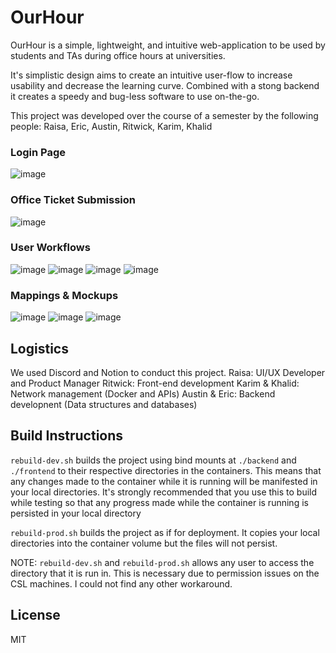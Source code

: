 # OurHour
OurHour is a simple, lightweight, and intuitive web-application to be used by students and TAs during office hours at universities. 

It's simplistic design aims to create an intuitive user-flow to increase usability and decrease the learning curve. Combined with a stong backend it creates a speedy and bug-less software to use on-the-go.

This project was developed over the course of a semester by the following people:
Raisa, Eric, Austin, Ritwick, Karim, Khalid

### Login Page
![image](https://github.com/raisariddhi/ourhour/assets/117309407/54a90043-60c7-4b97-a2b5-073fc71fed06)

### Office Ticket Submission
![image](https://github.com/raisariddhi/ourhour/assets/117309407/5bb7f891-b753-4228-9b2a-7b1814647e54)

### User Workflows
![image](https://github.com/raisariddhi/ourhour/assets/117309407/7a7cf0fd-794f-4d10-ba5d-bc31f0aee915)
![image](https://github.com/raisariddhi/ourhour/assets/117309407/c6c44497-f92a-44e4-b8a6-175f1e406e4e)
![image](https://github.com/raisariddhi/ourhour/assets/117309407/fe3b2a89-6a74-41ab-9971-2c58ca890720)
![image](https://github.com/raisariddhi/ourhour/assets/117309407/b01f7293-485a-4b4c-a3df-142b6273d7fa)

### Mappings & Mockups
![image](https://github.com/raisariddhi/ourhour/assets/117309407/83410341-2dc4-4bec-b20b-3e4cdf7b1abf)
![image](https://github.com/raisariddhi/ourhour/assets/117309407/000d5693-fdc1-475c-948a-fed67c266e83)
![image](https://github.com/raisariddhi/ourhour/assets/117309407/a0140aaa-f7a8-4039-8afb-4f0ab8423f31)

## Logistics
We used Discord and Notion to conduct this project. 
Raisa: UI/UX Developer and Product Manager
Ritwick: Front-end development
Karim & Khalid: Network management (Docker and APIs)
Austin & Eric: Backend developnent (Data structures and databases)


## Build Instructions
`rebuild-dev.sh` builds the project using bind mounts at `./backend` and `./frontend` to their respective
directories in the containers. This means that any changes made to the container while it is running
will be manifested in your local directories. It's strongly recommended that you use this to build
while testing so that any progress made while the container is running is persisted in your local directory


`rebuild-prod.sh` builds the project as if for deployment. It copies your local directories into the container volume but the files
will not persist.

NOTE: `rebuild-dev.sh` and `rebuild-prod.sh` allows any user to access the directory that it is run in. This is necessary due to
permission issues on the CSL machines. I could not find any other workaround.


## License
MIT
